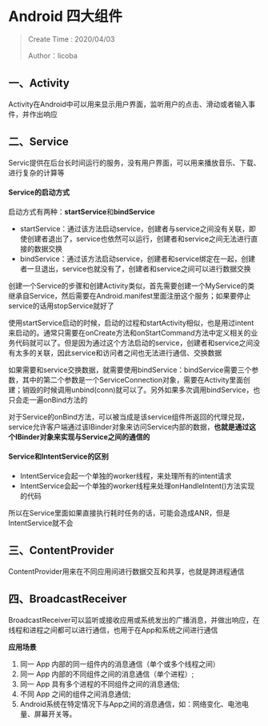 # Android 四大组件
> Create Time : 2020/04/03
>
> Author：licoba

## 一、Activity 
Activity在Android中可以用来显示用户界面，监听用户的点击、滑动或者输入事件，并作出响应


## 二、Service
Servic提供在后台长时间运行的服务，没有用户界面，可以用来播放音乐、下载、进行复杂的计算等

#### Service的启动方式

启动方式有两种：**startService**和**bindService**

- startService：通过该方法启动service，创建者与service之间没有关联，即使创建者退出了，service也依然可以运行，创建者和service之间无法进行直接的数据交换
- bindService：通过该方法启动service，创建者和service绑定在一起，创建者一旦退出，service也就没有了，创建者和service之间可以进行数据交换

创建一个Service的步骤和创建Activity类似，首先需要创建一个MyService的类继承自Service，然后需要在Android.manifest里面注册这个服务；如果要停止service的话用stopService就好了


使用startService启动的时候，启动的过程和startActivity相似，也是用过intent来启动的。通常只需要在onCreate方法和onStartCommand方法中定义相关的业务代码就可以了。但是因为通过这个方法启动的service，创建者和service之间没有太多的关联，因此service和访问者之间也无法进行通信、交换数据 


如果需要和service交换数据，就需要使用bindService：bindService需要三个参数，其中的第二个参数是一个ServiceConnection对象，需要在Activity里面创建；销毁的时候调用unbind(conn)就可以了。另外如果多次调用bindService，也只会走一遍onBind方法的

对于Service的onBind方法，可以被当成是该service组件所返回的代理兑现，service允许客户端通过该IBinder对象来访问Service内部的数据，**也就是通过这个IBinder对象来实现与Service之间的通信的**

#### Service和IntentService的区别

- IntentService会起一个单独的worker线程，来处理所有的intent请求
- IntentService会起一个单独的worker线程来处理onHandleIntent()方法实现的代码

所以在Service里面如果直接执行耗时任务的话，可能会造成ANR，但是IntentService就不会


## 三、ContentProvider
ContentProvider用来在不同应用间进行数据交互和共享，也就是跨进程通信

## 四、BroadcastReceiver
BroadcastReceiver可以监听或接收应用或系统发出的广播消息，并做出响应，在线程和进程之间都可以进行通信，也用于在App和系统之间进行通信

**应用场景**
1. 同一 App 内部的同一组件内的消息通信（单个或多个线程之间）
2. 同一 App 内部的不同组件之间的消息通信（单个进程）;
3. 同一 App 具有多个进程的不同组件之间的消息通信;
4. 不同 App 之间的组件之间消息通信;
5. Android系统在特定情况下与App之间的消息通信，如：网络变化、电池电量、屏幕开关等。
